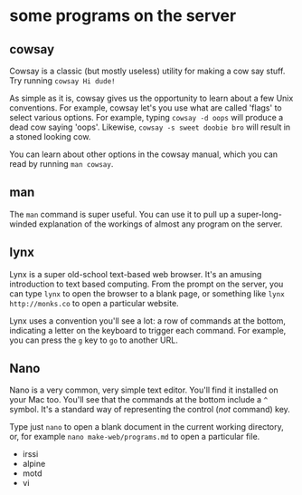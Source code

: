 # some programs on the server

## cowsay 

Cowsay is a classic (but mostly useless) utility for making a cow say stuff. Try running `cowsay Hi dude!`

As simple as it is, cowsay gives us the opportunity to learn about a few Unix conventions. For example, cowsay let's you use what are called 'flags' to select various options. For example, typing `cowsay -d oops` will produce a dead cow saying 'oops'. Likewise, `cowsay -s sweet doobie bro` will result in a stoned looking cow. 

You can learn about other options in the  cowsay manual, which you can read by running `man cowsay`. 

## man

The `man` command is super useful. You can use it to pull up a super-long-winded explanation of the workings of almost any program on the server. 

## lynx

Lynx is a super old-school text-based web browser. It's an amusing introduction to text based computing. From the prompt on the server, you can type `lynx` to open the browser to a blank page, or something like `lynx http://monks.co` to open a particular website. 

Lynx uses a convention you'll see a lot: a row of commands at the bottom, indicating a letter on the keyboard to trigger each command. For example, you can press the `g` key to `go` to another URL. 

## Nano

Nano is a very common, very simple text editor. You'll find it installed on your Mac too. You'll see that the commands at the bottom include a `^` symbol. It's a standard way of representing the control (*not* command) key.

Type just `nano` to open a blank document in the current working directory, or, for example `nano make-web/programs.md` to open a particular file. 

* irssi 
* alpine
* motd
* vi
